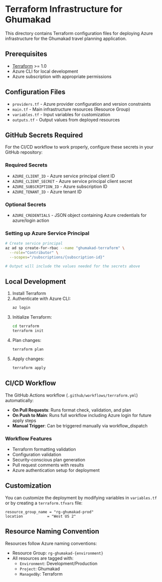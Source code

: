 # Terraform Infrastructure for Ghumakad

This directory contains Terraform configuration files for deploying Azure infrastructure for the Ghumakad travel planning application.

## Prerequisites

- [Terraform](https://www.terraform.io/downloads.html) >= 1.0
- Azure CLI for local development
- Azure subscription with appropriate permissions

## Configuration Files

- `providers.tf` - Azure provider configuration and version constraints
- `main.tf` - Main infrastructure resources (Resource Group)
- `variables.tf` - Input variables for customization
- `outputs.tf` - Output values from deployed resources

## GitHub Secrets Required

For the CI/CD workflow to work properly, configure these secrets in your GitHub repository:

### Required Secrets

- `AZURE_CLIENT_ID` - Azure service principal client ID
- `AZURE_CLIENT_SECRET` - Azure service principal client secret
- `AZURE_SUBSCRIPTION_ID` - Azure subscription ID
- `AZURE_TENANT_ID` - Azure tenant ID

### Optional Secrets

- `AZURE_CREDENTIALS` - JSON object containing Azure credentials for azure/login action

### Setting up Azure Service Principal

```bash
# Create service principal
az ad sp create-for-rbac --name "ghumakad-terraform" \
  --role="Contributor" \
  --scopes="/subscriptions/{subscription-id}"

# Output will include the values needed for the secrets above
```

## Local Development

1. Install Terraform
2. Authenticate with Azure CLI:
   ```bash
   az login
   ```
3. Initialize Terraform:
   ```bash
   cd terraform
   terraform init
   ```
4. Plan changes:
   ```bash
   terraform plan
   ```
5. Apply changes:
   ```bash
   terraform apply
   ```

## CI/CD Workflow

The GitHub Actions workflow (`.github/workflows/terraform.yml`) automatically:

- **On Pull Requests**: Runs format check, validation, and plan
- **On Push to Main**: Runs full workflow including Azure login for future apply steps
- **Manual Trigger**: Can be triggered manually via workflow_dispatch

### Workflow Features

- Terraform formatting validation
- Configuration validation
- Security-conscious plan generation
- Pull request comments with results
- Azure authentication setup for deployment

## Customization

You can customize the deployment by modifying variables in `variables.tf` or by creating a `terraform.tfvars` file:

```hcl
resource_group_name = "rg-ghumakad-prod"
location           = "West US 2"
```

## Resource Naming Convention

Resources follow Azure naming conventions:
- Resource Group: `rg-ghumakad-{environment}`
- All resources are tagged with:
  - `Environment`: Development/Production
  - `Project`: Ghumakad
  - `ManagedBy`: Terraform